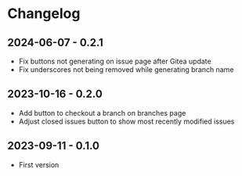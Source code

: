 # Changelog

## 2024-06-07 - 0.2.1
- Fix buttons not generating on issue page after Gitea update
- Fix underscores not being removed while generating branch name

## 2023-10-16 - 0.2.0
- Add button to checkout a branch on branches page
- Adjust closed issues button to show most recently modified issues

## 2023-09-11 - 0.1.0
- First version
